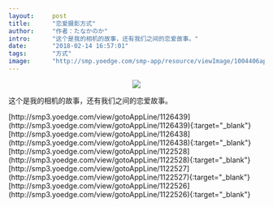 ```yaml
---
layout:     post
title:      "恋爱摄影方式"
author:     "作者：たなかのか"
intro:      "这个是我的相机的故事，还有我们之间的恋爱故事。"
date:       "2018-02-14 16:57:01"
tags:       "方式"
image:      "http://smp.yoedge.com/smp-app/resource/viewImage/1004406appline.png"
---
```

<div style="text-align: center">
<p><img src="http://smp.yoedge.com/smp-app/resource/viewImage/1004406appline.png"/></p>
</div>
<p class="post-meta">
<span>这个是我的相机的故事，还有我们之间的恋爱故事。</span>
</p>
[http://smp3.yoedge.com/view/gotoAppLine/1126439](http://smp3.yoedge.com/view/gotoAppLine/1126439){:target="_blank"}
[http://smp3.yoedge.com/view/gotoAppLine/1126438](http://smp3.yoedge.com/view/gotoAppLine/1126438){:target="_blank"}
[http://smp3.yoedge.com/view/gotoAppLine/1122528](http://smp3.yoedge.com/view/gotoAppLine/1122528){:target="_blank"}
[http://smp3.yoedge.com/view/gotoAppLine/1122527](http://smp3.yoedge.com/view/gotoAppLine/1122527){:target="_blank"}
[http://smp3.yoedge.com/view/gotoAppLine/1122526](http://smp3.yoedge.com/view/gotoAppLine/1122526){:target="_blank"}


